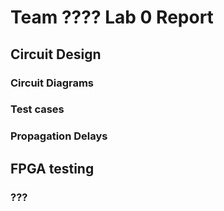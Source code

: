 # Team ???? Lab 0 Report

## Circuit Design

### Circuit Diagrams

### Test cases

### Propagation Delays

## FPGA testing

### ???
